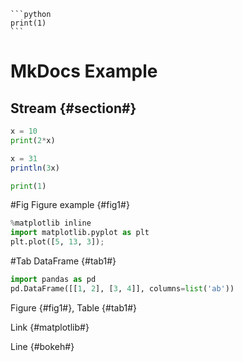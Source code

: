 ~~~
```python
print(1)
```
~~~

# MkDocs Example

## Stream {#section#}

```python
x = 10
print(2*x)
```

```julia
x = 31
println(3x)
```

``` python
print(1)
```

#Fig Figure example {#fig1#}

```python hide-input
%matplotlib inline
import matplotlib.pyplot as plt
plt.plot([5, 13, 3]);
```

#Tab DataFrame {#tab1#}

```python hide-input
import pandas as pd
pd.DataFrame([[1, 2], [3, 4]], columns=list('ab'))
```

Figure {#fig1#}, Table {#tab1#}

Link {#matplotlib#}

Line {#bokeh#}
